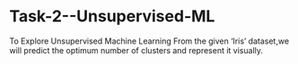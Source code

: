 # Task-2--Unsupervised-ML
To Explore Unsupervised Machine Learning From the given ‘Iris’ dataset,we will predict the optimum number of clusters and represent it visually.
